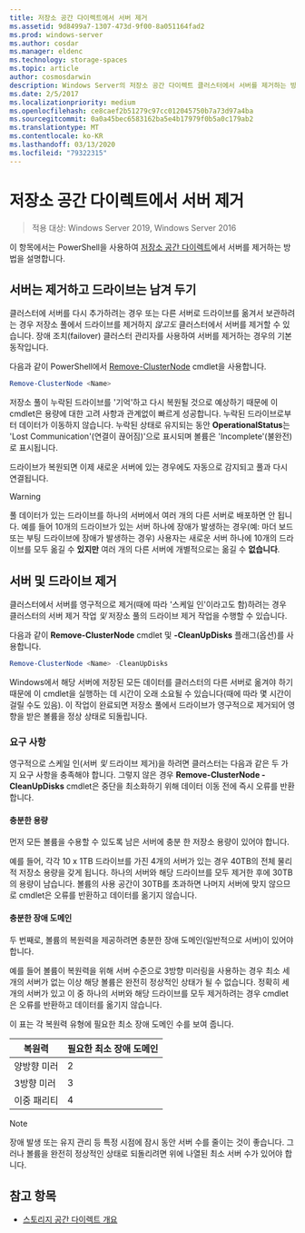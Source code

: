 ```yaml
---
title: 저장소 공간 다이렉트에서 서버 제거
ms.assetid: 9d8499a7-1307-473d-9f00-8a051164fad2
ms.prod: windows-server
ms.author: cosdar
ms.manager: eldenc
ms.technology: storage-spaces
ms.topic: article
author: cosmosdarwin
description: Windows Server의 저장소 공간 다이렉트 클러스터에서 서버를 제거하는 방법.
ms.date: 2/5/2017
ms.localizationpriority: medium
ms.openlocfilehash: ce8caef2b51279c97cc012045750b7a73d97a4ba
ms.sourcegitcommit: 0a0a45bec6583162ba5e4b17979f0b5a0c179ab2
ms.translationtype: MT
ms.contentlocale: ko-KR
ms.lasthandoff: 03/13/2020
ms.locfileid: "79322315"
---
```

# <a name="removing-servers-in-storage-spaces-direct"></a>저장소 공간 다이렉트에서 서버 제거

>적용 대상: Windows Server 2019, Windows Server 2016

이 항목에서는 PowerShell을 사용하여 [저장소 공간 다이렉트](storage-spaces-direct-overview.md)에서 서버를 제거하는 방법을 설명합니다.

## <a name="remove-a-server-but-leave-its-drives"></a>서버는 제거하고 드라이브는 남겨 두기

클러스터에 서버를 다시 추가하려는 경우 또는 다른 서버로 드라이브를 옮겨서 보관하려는 경우 저장소 풀에서 드라이브를 제거하지 *않고도* 클러스터에서 서버를 제거할 수 있습니다. 장애 조치(failover) 클러스터 관리자를 사용하여 서버를 제거하는 경우의 기본 동작입니다.

다음과 같이 PowerShell에서 [Remove-ClusterNode](https://technet.microsoft.com/library/hh847251.aspx) cmdlet을 사용합니다.

```PowerShell
Remove-ClusterNode <Name>
```

저장소 풀이 누락된 드라이브를 '기억'하고 다시 복원될 것으로 예상하기 때문에 이 cmdlet은 용량에 대한 고려 사항과 관계없이 빠르게 성공합니다. 누락된 드라이브로부터 데이터가 이동하지 않습니다. 누락된 상태로 유지되는 동안 **OperationalStatus**는 'Lost Communication'(연결이 끊어짐)'으로 표시되며 볼륨은 'Incomplete'(불완전)로 표시됩니다.

드라이브가 복원되면 이제 새로운 서버에 있는 경우에도 자동으로 감지되고 풀과 다시 연결됩니다.

   >[!WARNING]
   > 풀 데이터가 있는 드라이브를 하나의 서버에서 여러 개의 다른 서버로 배포하면 안 됩니다. 예를 들어 10개의 드라이브가 있는 서버 하나에 장애가 발생하는 경우(예: 마더 보드 또는 부팅 드라이브에 장애가 발생하는 경우) 사용자는 새로운 서버 하나에 10개의 드라이브를 모두 옮길 수 **있지만** 여러 개의 다른 서버에 개별적으로는 옮길 수 **없습니다**.

## <a name="remove-a-server-and-its-drives"></a>서버 및 드라이브 제거

클러스터에서 서버를 영구적으로 제거(때에 따라 '스케일 인'이라고도 함)하려는 경우 클러스터의 서버 제거 작업 *및* 저장소 풀의 드라이브 제거 작업을 수행할 수 있습니다.

다음과 같이 **Remove-ClusterNode** cmdlet 및 **-CleanUpDisks** 플래그(옵션)를 사용합니다.

```PowerShell
Remove-ClusterNode <Name> -CleanUpDisks
```

Windows에서 해당 서버에 저장된 모든 데이터를 클러스터의 다른 서버로 옮겨야 하기 때문에 이 cmdlet을 실행하는 데 시간이 오래 소요될 수 있습니다(때에 따라 몇 시간이 걸릴 수도 있음). 이 작업이 완료되면 저장소 풀에서 드라이브가 영구적으로 제거되어 영향을 받은 볼륨을 정상 상태로 되돌립니다.

### <a name="requirements"></a>요구 사항

영구적으로 스케일 인(서버 *및* 드라이브 제거)을 하려면 클러스터는 다음과 같은 두 가지 요구 사항을 충족해야 합니다. 그렇지 않은 경우 **Remove-ClusterNode -CleanUpDisks** cmdlet은 중단을 최소화하기 위해 데이터 이동 전에 즉시 오류를 반환합니다.

#### <a name="enough-capacity"></a>충분한 용량

먼저 모든 볼륨을 수용할 수 있도록 남은 서버에 충분 한 저장소 용량이 있어야 합니다.

예를 들어, 각각 10 x 1TB 드라이브를 가진 4개의 서버가 있는 경우 40TB의 전체 물리적 저장소 용량을 갖게 됩니다. 하나의 서버와 해당 드라이브를 모두 제거한 후에 30TB의 용량이 남습니다. 볼륨의 사용 공간이 30TB를 초과하면 나머지 서버에 맞지 않으므로 cmdlet은 오류를 반환하고 데이터를 옮기지 않습니다.

#### <a name="enough-fault-domains"></a>충분한 장애 도메인

두 번째로, 볼륨의 복원력을 제공하려면 충분한 장애 도메인(일반적으로 서버)이 있어야 합니다.

예를 들어 볼륨이 복원력을 위해 서버 수준으로 3방향 미러링을 사용하는 경우 최소 세 개의 서버가 없는 이상 해당 볼륨은 완전히 정상적인 상태가 될 수 없습니다. 정확히 세 개의 서버가 있고 이 중 하나의 서버와 해당 드라이브를 모두 제거하려는 경우 cmdlet은 오류를 반환하고 데이터를 옮기지 않습니다.

이 표는 각 복원력 유형에 필요한 최소 장애 도메인 수를 보여 줍니다.

|    복원력          |    필요한 최소 장애 도메인   |
|------------------------|-------------------------------------|
|    양방향 미러      |    2                                |
|    3방향 미러    |    3                                |
|    이중 패리티         |    4                                |

   >[!NOTE]
   > 장애 발생 또는 유지 관리 등 특정 시점에 잠시 동안 서버 수를 줄이는 것이 좋습니다. 그러나 볼륨을 완전히 정상적인 상태로 되돌리려면 위에 나열된 최소 서버 수가 있어야 합니다.

## <a name="see-also"></a>참고 항목

- [스토리지 공간 다이렉트 개요](storage-spaces-direct-overview.md)
